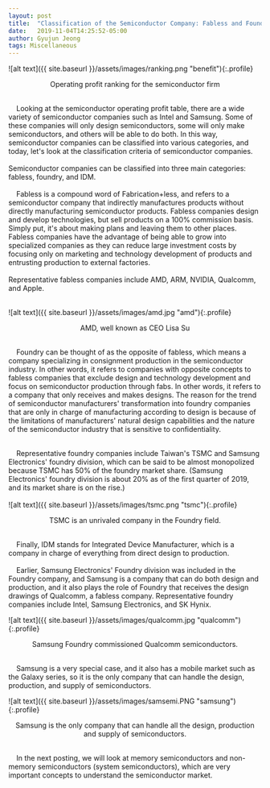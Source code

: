 ```yaml
---
layout: post
title:  "Classification of the Semiconductor Company: Fabless and Foundry"
date:   2019-11-04T14:25:52-05:00
author: Gyujun Jeong
tags: Miscellaneous
---
```

![alt text]({{ site.baseurl }}/assets/images/ranking.png "benefit"){:.profile}
<center> Operating profit ranking for the semiconductor firm </center>
<br>




&nbsp;&nbsp;&nbsp;&nbsp;Looking at the semiconductor operating profit table, there are a wide variety of semiconductor companies such as Intel and Samsung. Some of these companies will only design semiconductors, some will only make semiconductors, and others will be able to do both. In this way, semiconductor companies can be classified into various categories, and today, let's look at the classification criteria of semiconductor companies.
<br><br>
Semiconductor companies can be classified into three main categories: fabless, foundry, and IDM.
<br><br>
&nbsp;&nbsp;&nbsp;&nbsp;Fabless is a compound word of Fabrication+less, and refers to a semiconductor company that indirectly manufactures products without directly manufacturing semiconductor products. Fabless companies design and develop technologies, but sell products on a 100% commission basis. Simply put, it's about making plans and leaving them to other places. Fabless companies have the advantage of being able to grow into specialized companies as they can reduce large investment costs by focusing only on marketing and technology development of products and entrusting production to external factories.
<br><br>
Representative fabless companies include AMD, ARM, NVIDIA, Qualcomm, and Apple.<br><br>

![alt text]({{ site.baseurl }}/assets/images/amd.jpg "amd"){:.profile}	
<center> AMD, well known as CEO Lisa Su </center>	
<br>

&nbsp;&nbsp;&nbsp;&nbsp;Foundry can be thought of as the opposite of fabless, which means a company specializing in consignment production in the semiconductor industry. In other words, it refers to companies with opposite concepts to fabless companies that exclude design and technology development and focus on semiconductor production through fabs. In other words, it refers to a company that only receives and makes designs. The reason for the trend of semiconductor manufacturers' transformation into foundry companies that are only in charge of manufacturing according to design is because of the limitations of manufacturers' natural design capabilities and the nature of the semiconductor industry that is sensitive to confidentiality.<br><br>

&nbsp;&nbsp;&nbsp;&nbsp;Representative foundry companies include Taiwan's TSMC and Samsung Electronics' foundry division, which can be said to be almost monopolized because TSMC has 50% of the foundry market share. (Samsung Electronics' foundry division is about 20% as of the first quarter of 2019, and its market share is on the rise.)
<br><br>
![alt text]({{ site.baseurl }}/assets/images/tsmc.png "tsmc"){:.profile}
<center> TSMC is an unrivaled company in the Foundry field. </center>	
<br>


&nbsp;&nbsp;&nbsp;&nbsp;Finally, IDM stands for Integrated Device Manufacturer, which is a company in charge of everything from direct design to production.<br><br>
&nbsp;&nbsp;&nbsp;&nbsp;Earlier, Samsung Electronics' Foundry division was included in the Foundry company, and Samsung is a company that can do both design and production, and it also plays the role of Foundry that receives the design drawings of Qualcomm, a fabless company. Representative foundry companies include Intel, Samsung Electronics, and SK Hynix.

![alt text]({{ site.baseurl }}/assets/images/qualcomm.jpg "qualcomm"){:.profile}
<center>Samsung Foundry commissioned Qualcomm semiconductors. </center>
<br>

&nbsp;&nbsp;&nbsp;&nbsp;Samsung is a very special case, and it also has a mobile market such as the Galaxy series, so it is the only company that can handle the design, production, and supply of semiconductors.

![alt text]({{ site.baseurl }}/assets/images/samsemi.PNG "samsung"){:.profile}
<center> Samsung is the only company that can handle all the design, production and supply of semiconductors. </center>	
<br>

&nbsp;&nbsp;&nbsp;&nbsp;In the next posting, we will look at memory semiconductors and non-memory semiconductors (system semiconductors), which are very important concepts to understand the semiconductor market.
